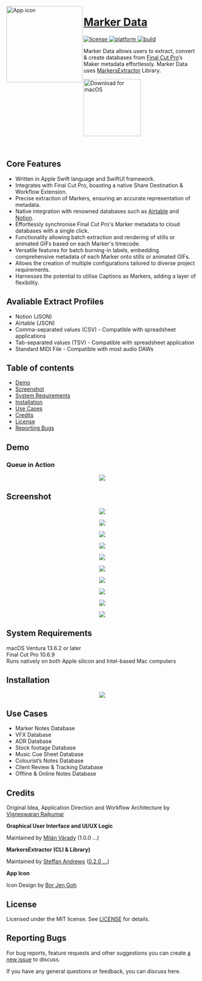 <a href="https://github.com/TheAcharya/MarkerData"><img src="assets/marker_data_app_icon.png" width="200" alt="App icon" align="left"/>

<div>
<h1>Marker Data</h1>
<!-- license -->
<a href="https://github.com/TheAcharya/MarkerData/blob/main/LICENSE">
<img src="http://img.shields.io/badge/license-MIT-lightgrey.svg?style=flat" alt="license"/>
</a>
<!-- platform -->
<a href="https://github.com/TheAcharya/MarkerData">
<img src="https://img.shields.io/badge/platform-macOS-lightgrey.svg?style=flat" alt="platform"/>
</a>
<!-- build -->
<a href="https://github.com/TheAcharya/MarkerData/actions/workflows/build.yml">
<img src="https://github.com/TheAcharya/MarkerData/actions/workflows/build.yml/badge.svg" alt="build"/>
</a>
<p>
<p>Marker Data allows users to extract, convert & create databases from <a href="https://www.apple.com/final-cut-pro/“ target=”_blank">Final Cut Pro</a>’s Maker metadata effortlessly. Marker Data uses <a href="https://github.com/TheAcharya/MarkersExtractor" target="_blank">MarkersExtractor</a> Library.</p>

<a href="https://github.com/TheAcharya/MarkerData/releases"><img src="assets/macos_badge_noborder.png" width="150" alt="Download for macOS"/></a>

<br>
</div>

## Core Features

- Written in Apple Swift language and SwiftUI framework.
- Integrates with Final Cut Pro, boasting a native Share Destination & Workflow Extension.
- Precise extraction of Markers, ensuring an accurate representation of metadata.
- Native integration with renowned databases such as [Airtable](https://www.airtable.com) and [Notion](https://www.notion.so).
- Effortlessly synchronise Final Cut Pro's Marker metadata to cloud databases with a single click.
- Functionality allowing batch extraction and rendering of stills or animated GIFs based on each Marker's timecode.
- Versatile features for batch burning-in labels, embedding comprehensive metadata of each Marker onto stills or animated GIFs.
- Allows the creation of multiple configurations tailored to diverse project requirements.
- Harnesses the potential to utilise Captions as Markers, adding a layer of flexibility.

## Avaliable Extract Profiles

- Notion (JSON)
- Airtable (JSON)
- Comma-separated values (CSV) - Compatible with spreadsheet applications
- Tab-separated values (TSV) - Compatible with spreadsheet application
- Standard MIDI File - Compatible with most audio DAWs

## Table of contents
- [Demo](#demo)
- [Screenshot](#screenshot)
- [System Requirements](#system-requirements)
- [Installation](#installation)
- [Use Cases](#use-cases)
- [Credits](#Credits)
- [License](#License)
- [Reporting Bugs](#reporting-bugs)

## Demo

### Queue in Action
<p align="center"> <img src="https://github.com/TheAcharya/MarkerData-Website/blob/main/docs/assets/md-queue-01.gif?raw=true"> </p>

## Screenshot

<p align="center"> <img src="https://github.com/TheAcharya/MarkerData-Website/blob/main/docs/assets/md-main-share.png?raw=true"> </p>

<p align="center"> <img src="https://github.com/TheAcharya/MarkerData-Website/blob/main/docs/assets/md-queue.png?raw=true"> </p>

<p align="center"> <img src="https://github.com/TheAcharya/MarkerData-Website/blob/main/docs/assets/md-general-settings.png?raw=true"> </p>

<p align="center"> <img src="https://github.com/TheAcharya/MarkerData-Website/blob/main/docs/assets/md-image-settings.png?raw=true"> </p>

<p align="center"> <img src="https://github.com/TheAcharya/MarkerData-Website/blob/main/docs/assets/md-label-settings.png?raw=true"> </p>

<p align="center"> <img src="https://github.com/TheAcharya/MarkerData-Website/blob/main/docs/assets/md-label-overlays-settings.png?raw=true"> </p>

<p align="center"> <img src="https://github.com/TheAcharya/MarkerData-Website/blob/main/docs/assets/md-configuration-settings.png?raw=true"> </p>

<p align="center"> <img src="https://github.com/TheAcharya/MarkerData-Website/blob/main/docs/assets/md-database-settings.png?raw=true"> </p>

<p align="center"> <img src="https://github.com/TheAcharya/MarkerData-Website/blob/main/docs/assets/md-workflow-extension-extract.png?raw=true"> </p>

<p align="center"> <img src="https://github.com/TheAcharya/MarkerData-Website/blob/main/docs/assets/md-workflow-extension-roles.png?raw=true"> </p>

## System Requirements

macOS Ventura 13.6.2 or later <br> Final Cut Pro 10.6.9 <br> Runs natively on both Apple silicon and Intel-based Mac computers

## Installation

<p align="center"> <img src="https://github.com/TheAcharya/MarkerData-Website/blob/main/docs/assets/md-install.png?raw=true"> </p>

## Use Cases
- Marker Notes Database
- VFX Database
- ADR Database
- Stock footage Database
- Music Cue Sheet Database
- Colourist’s Notes Database
- Client Review & Tracking Database
- Offline & Online Notes Database

## Credits

Original Idea, Application Direction and Workflow Architecture by [Vigneswaran Rajkumar](https://twitter.com/IAmVigneswaran)

**Graphical User Interface and UI/UX Logic**

Maintained by [Milán Várady](https://github.com/milanvarady) (1.0.0 ...)

**MarkersExtractor (CLI & Library)**

Maintained by [Steffan Andrews](https://github.com/orchetect) ([0.2.0 ...](https://github.com/TheAcharya/MarkersExtractor))

**App Icon**

Icon Design by [Bor Jen Goh](https://www.artstation.com/borjengoh)

## License

Licensed under the MIT license. See [LICENSE](https://github.com/TheAcharya/MarkerData/blob/main/LICENSE) for details.

## Reporting Bugs

For bug reports, feature requests and other suggestions you can create [a new issue](https://github.com/TheAcharya/MarkerData/issues) to discuss.

If you have any general questions or feedback, you can discuss here.
